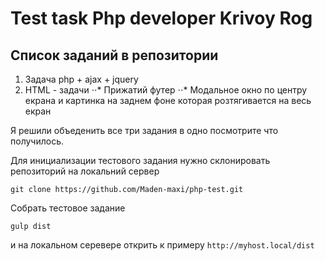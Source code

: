 # Test task Php developer Krivoy Rog
## Список заданий в репозитории
1. Задача php + ajax + jquery
2. HTML - задачи
 ⋅⋅* Прижатий футер
 ⋅⋅* Модальное окно по центру екрана и картинка на заднем фоне которая розтягивается на весь екран

Я решили объеденить все три задания в одно посмотрите что получилось.

Для инициализации тестового задания нужно склонировать репозиторий на локальний сервер

`git clone https://github.com/Maden-maxi/php-test.git`

Собрать тестовое задание

`gulp dist`

и на локальном серевере открить к примеру `http://myhost.local/dist`

